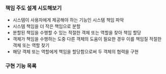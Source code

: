 ### 책임 주도 설계 시도해보기 
- 시스템이 사용자에게 제공해야 하는 기능인 시스템 책임 파악
- 시스템 책임을 더 작은 책임으로 분할
- 분할된 책임을 수행할 수 있는 적절한 객체 또는 역할을 찾아 책임 할당
- 객체가 책임을 수행하는 도중 다른 객체의 도움이 필요한 경우 이를 책임질 적절한 객체 또는 역할 찾기
- 해당 객체 또는 역할에게 책임을 할당함으로써 두 객체의 협력을 구현

### 구현 기능 목록
